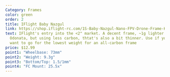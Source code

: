 ```yaml
---
Category: Frames
color: green
order: 2
title: IFlight Baby Nazgul
link: https://shop.iflight-rc.com/1S-Baby-Nazgul-Nano-FPV-Drone-Frame-Kit-Pro1645
text: IFlight's entry into the <2" market. A decent frame, ~1g lighter than the
  Odonata, but using less carbon, thtat's also a bit thinner. Use if you really
  want to go for the lowest weight for an all-carbon frame
price: $12.99
point1: "Wheelbase: 73mm"
point2: "Weight: 9.3g"
point3: "Bottom/Top: 1.5/1mm"
point4: "FC Mount: 25.5x"
---
```

